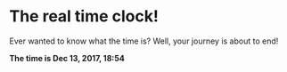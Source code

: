 # The real time clock!

Ever wanted to know what the time is? Well, your journey is about to end!

**The time is Dec 13, 2017, 18:54**